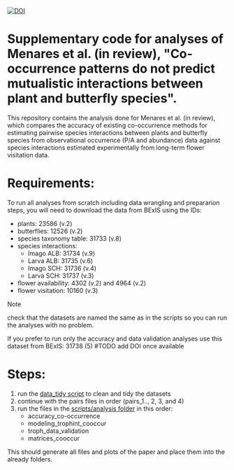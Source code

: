[![DOI](https://zenodo.org/badge/DOI/10.5281/zenodo.10931678.svg)](https://doi.org/10.5281/zenodo.10931678)

# Supplementary code for analyses of Menares et al. (in review), "Co-occurrence patterns do not predict mutualistic interactions between plant and butterfly species".

This repository contains the analysis done for Menares et al. (in review), which compares the accuracy of existing co-occurrence methods for estimating pairwise species interactions between plants and butterfly species from observational occurrence (P/A and abundance) data against species interactions estimated experimentally from long-term flower visitation data. 

# Requirements: 

To run all analyses from scratch including data wrangling and prepararion steps, you will need to download the data from BExIS using the IDs: 

- plants: 23586 (v.2)
- butterflies: 12526 (v.2)
- species taxonomy table: 31733 (v.8)
- species interactions:
  - Imago ALB: 31734 (v.9)
  - Larva ALB: 31735 (v.6)
  - Imago SCH: 31736 (v.4)
  - Larva SCH: 31737 (v.3)
- flower availability: 4302 (v.2) and 4964 (v.2)
- flower visitation: 10160 (v.3)

> [!NOTE]
> check that the datasets are named the same as in the scripts so you can run the analyses with no problem. 

If you prefer to run only the accuracy and data validation analyses use this dataset from BExIS: 31738 (5) #TODO add DOI once available

# Steps: 
1. run the [data_tidy script](scripts/wrangling/data_tidying.R) to clean and tidy the datasets
2. continue with the pairs files in order (pairs_1.., 2, 3, and 4)
3. run the files in the [scripts/analysis folder](scripts/analysis) in this order:
   - accuracy_co-occurrence
   - modeling_trophint_cooccur
   - troph_data_validation
   - matrices_cooccur

This should generate all files and plots of the paper and place them into the already folders.
